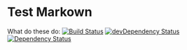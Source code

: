 # Test Markown

What do these do:
[![Build Status](00---Projects)](https://github.com/MrMikey59/00---Projects)
[![devDependency Status](00---Projects)](https://github.com/MrMikey59/00---Projects) 
[![Dependency Status](00---Projects)](https://github.com/MrMikey59/00---Projects)

